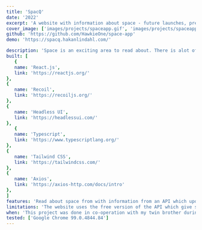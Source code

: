 ```yaml
---
title: 'SpacQ'
date: '2022'
excerpt: 'A website with information about space - future launches, previous launches and everything between'
cover_image: ['images/projects/spaceapp.gif', 'images/projects/spaceapp.gif']
github: 'https://github.com/HawkieOne/space-app'
demo: 'https://spacq.hakanlindahl.com/'

description: 'Space is an exciting area to read about. There is alot of events about space and space travel that is easily missed. On this website you can read about pretty much every space event that has happened and all future planned events as well. Enjoy seamless continous loading of new events as you scroll down. In addition, you can read about astronauts, spacecrafts, launch locations, and launch vehicles. In every category you can also search for a specific event.'
built: [
   {
   name: 'React.js',
   link: 'https://reactjs.org/'
},
{
   name: 'Recoil',
   link: 'https://recoiljs.org/'
},
{
   name: 'Headless UI',
   link: 'https://headlessui.com/'
},
   {
   name: 'Typescript',
   link: 'https://www.typescriptlang.org/'
},
{
   name: 'Tailwind CSS',
   link: 'https://tailwindcss.com/'
},
{
   name: 'Axios',
   link: 'https://axios-http.com/docs/intro'
},
]
features: 'Read about space from with information from an API which updates frequently. Serch for whatever event or astronaut that you can dream of. Enjoy contionous scrolling on every page. Want to read more about somethin? Jump straight to the Wikipedia page with one click. Want to download the info as JSON to upload somewhere else? Go straight ahead!'
limitations: 'The website uses the free version of the API which give slower fetching times of data. This is only noticeable on the first load of every category. When a category has been fetched once, the data is stored in cache an subsequent loads will go faster.'
when: 'This project was done in co-operation with my twin brother during 2022.'
tested: ['Google Chrome 99.0.4844.84']
---
```


